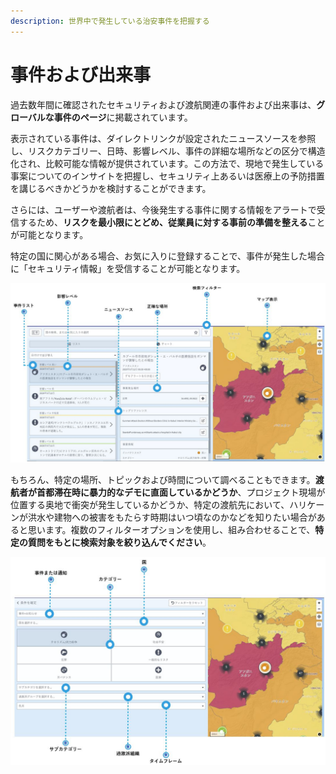 ```yaml
---
description: 世界中で発生している治安事件を把握する
---
```


# 事件および出来事

過去数年間に確認されたセキュリティおよび渡航関連の事件および出来事は、**グローバルな事件のページ**に掲載されています。

表示されている事件は、ダイレクトリンクが設定されたニュースソースを参照し、リスクカテゴリー、日時、影響レベル、事件の詳細な場所などの区分で構造化され、比較可能な情報が提供されています。この方法で、現地で発生している事案についてのインサイトを把握し、セキュリティ上あるいは医療上の予防措置を講じるべきかどうかを検討することができます。

さらには、ユーザーや渡航者は、今後発生する事件に関する情報をアラートで受信するため、**リスクを最小限にとどめ、従業員に対する事前の準備を整える**ことが可能となります。

特定の国に関心がある場合、お気に入りに登録することで、事件が発生した場合に「セキュリティ情報」を受信することが可能となります。

![](../.gitbook/assets/global-events-list.jpg)

もちろん、特定の場所、トピックおよび時間について調べることもできます。**渡航者が首都滞在時に暴力的なデモに直面しているかどうか**、プロジェクト現場が位置する奥地で衝突が発生しているかどうか、特定の渡航先において、ハリケーンが洪水や建物への被害をもたらす時期はいつ頃なのかなどを知りたい場合があると思います。複数のフィルターオプションを使用し、組み合わせることで、**特定の質問をもとに検索対象を絞り込んでください**。

![](../.gitbook/assets/global-events-list_2.jpg)

